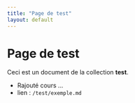 ```yaml
---
title: "Page de test"
layout: default
---
```


# Page de test

Ceci est un document de la collection **test**.

- Rajouté cours ...
- lien :  `/test/exemple.md`
